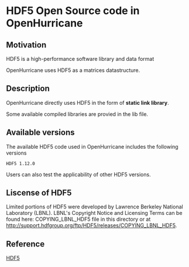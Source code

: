 # HDF5 Open Source code in OpenHurricane 

## Motivation	
HDF5 is a high-performance software library and 
data format

OpenHurricane uses HDF5 as a matrices datastructure.

## Description
OpenHurricane directly uses HDF5 in the form of **static link library**.

Some available compiled libraries are provied in the lib file.

## Available versions
The available HDF5 code used in OpenHurricane includes the following versions

    HDF5 1.12.0 

Users can also test the applicability of other HDF5 versions.

## Liscense of HDF5
Limited portions of HDF5 were developed by Lawrence Berkeley National 
Laboratory (LBNL). LBNL's Copyright Notice and Licensing Terms can be
found here: COPYING_LBNL_HDF5 file in this directory or at 
http://support.hdfgroup.org/ftp/HDF5/releases/COPYING_LBNL_HDF5. 

## Reference
[HDF5](./license/README.txt)


